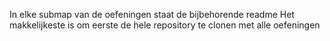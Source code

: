 In elke submap van de oefeningen staat de bijbehorende readme
Het makkelijkeste is om eerste de hele repository te clonen met alle oefeningen
